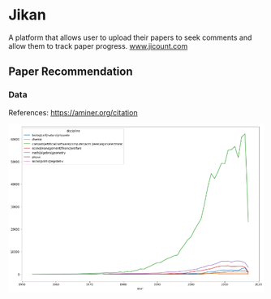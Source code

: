 # Jikan

A platform that allows user to upload their papers to seek comments and allow them to track paper progress.  www.jicount.com


## Paper Recommendation


### Data

References: https://aminer.org/citation

![num_paper](https://github.com/onyilam/jikan/blob/master/jikan/num_paper.png)
